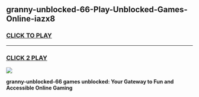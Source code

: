
## granny-unblocked-66-Play-Unblocked-Games-Online-iazx8
<h3>
<a href="https://premium76.site?title=granny-unblocked-66&ref=25A">CLICK TO PLAY</a></h3>
<hr>

<h3>
<a href="https://premium76.site?title=granny-unblocked-66&ref=25A">CLICK 2 PLAY</a>
  
</h3>

<a href="https://premium76.site?title=granny-unblocked-66&ref=25A"><img src="https://clearcache.store/games.png"></a>


**granny-unblocked-66 games unblocked: Your Gateway to Fun and Accessible Online Gaming**
